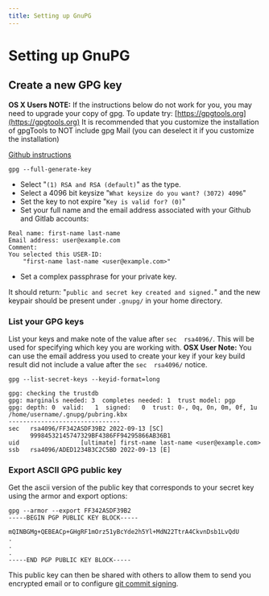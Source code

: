 ```yaml
---
title: Setting up GnuPG
---
```


# Setting up GnuPG

## Create a new GPG key

**OS X Users NOTE:** If the instructions below do not work for you, you may need to upgrade your copy of gpg. To update try: [https://gpgtools.org](https://gpgtools.org) It is recommended that you customize the installation of gpgTools to NOT include gpg Mail (you can deselect it if you customize the installation)

[Github instructions](https://docs.github.com/en/authentication/managing-commit-signature-verification/generating-a-new-gpg-key)

```shell
gpg --full-generate-key
```

- Select "`(1) RSA and RSA (default)`" as the type.
- Select a 4096 bit keysize "`What keysize do you want? (3072) 4096`"
- Set the key to not expire "`Key is valid for? (0)`"
- Set your full name and the email address associated with your Github and Gitlab accounts:

```shell
Real name: first-name last-name
Email address: user@example.com
Comment:
You selected this USER-ID:
    "first-name last-name <user@example.com>"
```

- Set a complex passphrase for your private key.

It should return: "`public and secret key created and signed.`" and the new keypair should be present under `.gnupg/` in your home directory.

### List your GPG keys

List your keys and make note of the value after `sec  rsa4096/`. This will be used for specifying which key you are working with. **OSX User Note:** You can use the email address you used to create your key if your key build result did not include a value after the `sec  rsa4096/` notice.

```shell
gpg --list-secret-keys --keyid-format=long

gpg: checking the trustdb
gpg: marginals needed: 3  completes needed: 1  trust model: pgp
gpg: depth: 0  valid:   1  signed:   0  trust: 0-, 0q, 0n, 0m, 0f, 1u
/home/username/.gnupg/pubring.kbx
-------------------------------
sec   rsa4096/FF342ASDF39B2 2022-09-13 [SC]
      99984532145747329BF4386FF94295866AB36B1
uid                 [ultimate] first-name last-name <user@example.com>
ssb   rsa4096/ADED1234B3C2C5BD 2022-09-13 [E]
```

### Export ASCII GPG public key

Get the ascii version of the public key that corresponds to your secret key using the armor and export options:

```shell
gpg --armor --export FF342ASDF39B2
-----BEGIN PGP PUBLIC KEY BLOCK-----

mQINBGMg+QEBEACp+GHgRF1mOrz51yBcYde2h5Yl+MdN22TtrA4CkvnDsb1LvQdU
.
.
.
-----END PGP PUBLIC KEY BLOCK-----
```

This public key can then be shared with others to allow them to send you encrypted email or to configure [git commit signing](../../practice-areas/engineering/git.md).
